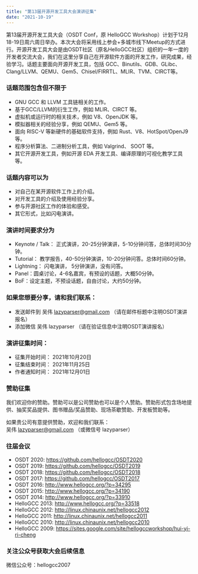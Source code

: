 ```yaml
---
title: "第13届开源开发工具大会演讲征集"
date: "2021-10-19"
---
```


第13届开源开发工具大会（OSDT Conf，原 HelloGCC Workshop）计划于12月18-19日周六周日举办。本次大会将采用线上参会+多城市线下Meetup的方式进行。开源开发工具大会是由OSDT社区（原名HelloGCC社区）组织的一年一度的开发者交流大会，我们在这里分享自己在开源软件方面的开发工作，研究成果，经验学习。话题主要面向开源开发工具，包括 GCC、Binutils、GDB、GLibc、Clang/LLVM、QEMU、Gem5、Chisel/FIRRTL、MLIR、TVM、CIRCT等。

### 话题范围包含但不限于

- GNU GCC 和 LLVM 工具链相关的工作。
- 基于GCC/LLVM的衍生工作，例如 MLIR、CIRCT 等。
- 虚拟机或运行时的相关技术，例如 V8、OpenJDK 等。
- 模拟器相关的经验分享，例如 QEMU、Gem5 等。
- 面向 RISC-V 等新硬件的基础软件支持，例如 Rust、V8、HotSpot/OpenJ9 等。
- 程序分析算法、二进制分析工具，例如 Valgrind、 SOOT 等。
- 其它开源开发工具，例如开源 EDA 开发工具、编译原理的可视化教学工具等。

### 话题内容可以为

- 对自己在某开源软件工作上的介绍。
- 对开发工具的介绍及使用经验分享。
- 参与开源社区工作的体验和感受。
- 其它形式，比如闪电演讲。

### 演讲时间要求分为

- Keynote / Talk： 正式演讲，20-25分钟演讲，5-10分钟问答，总体时间30分钟。
- Tutorial： 教学报告，40-50分钟演讲，10-20分钟问答。总体时间60分钟。
- Lightning： 闪电演讲， 5分钟演讲，没有问答。
- Panel：圆桌讨论，4-6名嘉宾，有预设的话题，大概50分钟。
- BoF：设定主题，不预设话题，自由讨论，大约50分钟。

### 如果您想要分享，请和我们联系：

- 发送邮件到 吴伟 lazyparser@gmail.com （请在邮件标题中注明OSDT演讲报名）
- 添加微信 吴伟 lazyparser （请在验证信息中注明OSDT演讲报名）

### 演讲征集时间：

- 征集开始时间： 2021年10月20日
- 征集结束时间： 2021年11月25日
- 作者通知时间： 2021年12月01日

### 赞助征集

我们欢迎你的赞助。赞助可以是公司赞助也可以是个人赞助。赞助形式包含场地提供、抽奖奖品提供、图书赠品/奖品赞助、现场茶歇赞助、开发板赞助等。

如果贵公司有意提供赞助，欢迎和我们联系：  
吴伟 lazyparser@gmail.com （或微信号 lazyparser）

### 往届会议

- OSDT 2020: https://github.com/hellogcc/OSDT2020
- OSDT 2019: https://github.com/hellogcc/OSDT2019
- OSDT 2018: https://github.com/hellogcc/OSDT2018
- OSDT 2017: https://github.com/hellogcc/OSDT2017
- OSDT 2016: http://www.hellogcc.org/?p=34295
- OSDT 2015: http://www.hellogcc.org/?p=34190
- OSDT 2014: http://www.hellogcc.org/?p=33910
- HelloGCC 2013: http://www.hellogcc.org/?p=33518
- HelloGCC 2012: http://linux.chinaunix.net/hellogcc2012
- HelloGCC 2011: http://linux.chinaunix.net/hellogcc2011
- HelloGCC 2010: http://linux.chinaunix.net/hellogcc2010
- HelloGCC 2009: https://sites.google.com/site/hellogccworkshop/hui-yi-ri-cheng

### 关注公众号获取大会后续信息

微信公众号：hellogcc2007
